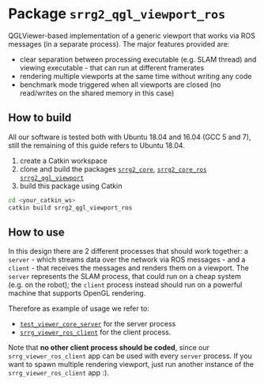 # Package `srrg2_qgl_viewport_ros`
QGLViewer-based implementation of a generic viewport that works via ROS messages (in a separate process). The major features provided are:

* clear separation between processing executable (e.g. SLAM thread) and viewing executable - that can run at different framerates
* rendering multiple viewports at the same time without writing any code
* benchmark mode triggered when all viewports are closed (no read/writes on the shared memory in this case)

## How to build
All our software is tested both with Ubuntu 18.04 and 16.04 (GCC 5 and 7), still the remaining of this guide refers to Ubuntu 18.04.

1. create a Catkin workspace
2. clone and build the packages
[`srrg2_core`](https://github.com/srrg-sapienza/srrg2_core/srrg2_core),
[`srrg2_core_ros`](https://github.com/srrg-sapienza/srrg2_core/srrg2_core_ros)
[`srrg2_qgl_viewport`](https://github.com/srrg-sapienza/srrg2_qgl_viewport/srrg2_qgl_viewport)
3. build this package using Catkin
```bash
cd <your_catkin_ws>
catkin build srrg2_qgl_viewport_ros
```

## How to use
In this design there are 2 different processes that should work together: a `server` - which streams data over the network via ROS messages - and a `client` - that receives the messages and renders them on a viewport.
The `server` represents the SLAM process, that could run on a cheap system (e.g. on the robot); the `client` process instead should run on a powerful machine that supports OpenGL rendering.

Therefore as example of usage we refer to:
* [`test_viewer_core_server`](src/tests/test_viewer_core_server.cpp) for the server process
* [`srrg_viewer_ros_client`](src/app/srrg_viewer_ros_client.cpp) for the client process.

Note that **no other client process should be coded**, since our `srrg_viewer_ros_client` app can be used with every `server` process. If you want to spawn multiple rendering viewport, just run another instance of the `srrg_viewer_ros_client` app :).
